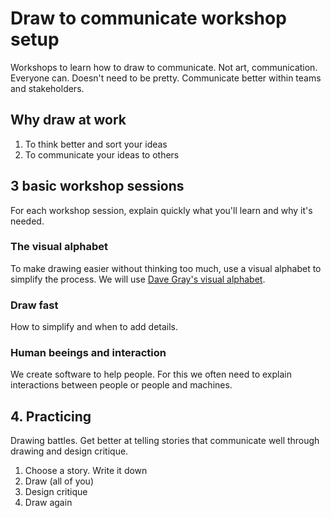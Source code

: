 # Draw to communicate workshop setup
Workshops to learn how to draw to communicate. Not art, communication. Everyone can. Doesn't need to be pretty. Communicate better within teams and stakeholders.

## Why draw at work

1. To think better and sort your ideas
2. To communicate your ideas to others

## 3 basic workshop sessions

For each workshop session, explain quickly what you'll learn and why it's needed.

### The visual alphabet

To make drawing easier without thinking too much, use a visual alphabet to simplify the process. We will use [Dave Gray's visual alphabet](https://medium.com/the-xplane-collection/in-defense-of-the-visual-alphabet-a8dcca7cf151).

### Draw fast

How to simplify and when to add details.

### Human beeings and interaction

We create software to help people. For this we often need to explain interactions between people or people and machines.

## 4. Practicing

Drawing battles. Get better at telling stories that communicate well through drawing and design critique.

1. Choose a story. Write it down
2. Draw (all of you)
3. Design critique
4. Draw again
